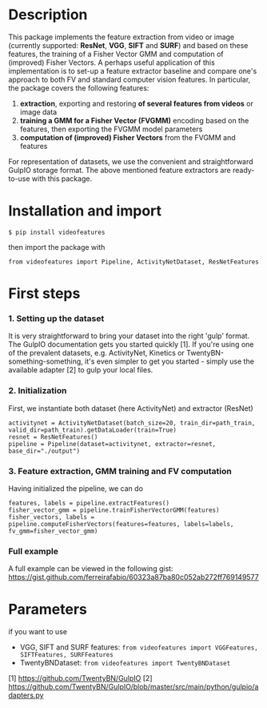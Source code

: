 # Description
This package implements the feature extraction from video or image (currently supported: **ResNet**, **VGG**, **SIFT** and **SURF**) and based on these features, the training of a Fisher Vector GMM and computation of (improved) Fisher Vectors. A perhaps useful application of this implementation is to set-up a feature extractor baseline and compare one's approach to both FV and standard computer vision features.
In particular, the package covers the following features:
1) **extraction**, exporting and restoring **of several features from videos** or image data
2) **training a GMM for a Fisher Vector (FVGMM)** encoding based on the features, then exporting the FVGMM model parameters
3) **computation of (improved) Fisher Vectors** from the FVGMM and features

For representation of datasets, we use the convenient and straightforward GulpIO storage format. The above mentioned feature extractors are ready-to-use with this package. 

# Installation and import
```
$ pip install videofeatures
```
then import the package with
```
from videofeatures import Pipeline, ActivityNetDataset, ResNetFeatures
```


# First steps
### 1. Setting up the dataset
It is very straightforward to bring your dataset into the right 'gulp' format. The GulpIO documentation gets you started quickly [1]. If you're using one of the prevalent datasets, e.g. ActivityNet, Kinetics or TwentyBN-something-something, it's even simpler to get you started - simply use the available adapter [2] to gulp your local files. 

### 2. Initialization
First, we instantiate both dataset (here ActivityNet) and extractor (ResNet)
```
activitynet = ActivityNetDataset(batch_size=20, train_dir=path_train, valid_dir=path_train).getDataLoader(train=True)
resnet = ResNetFeatures()
pipeline = Pipeline(dataset=activitynet, extractor=resnet, base_dir="./output")
```

### 3. Feature extraction, GMM training and FV computation
Having initialized the pipeline, we can do
```
features, labels = pipeline.extractFeatures()
fisher_vector_gmm = pipeline.trainFisherVectorGMM(features)
fisher_vectors, labels = pipeline.computeFisherVectors(features=features, labels=labels, fv_gmm=fisher_vector_gmm)
```

### Full example
A full example can be viewed in the following gist:
https://gist.github.com/ferreirafabio/60323a87ba80c052ab272ff769149577

# Parameters
if you want to use 
* VGG, SIFT and SURF features: `from videofeatures import VGGFeatures, SIFTFeatures, SURFFeatures` 
* TwentyBNDataset: `from videofeatures import TwentyBNDataset`

[1] https://github.com/TwentyBN/GulpIO
[2] https://github.com/TwentyBN/GulpIO/blob/master/src/main/python/gulpio/adapters.py
